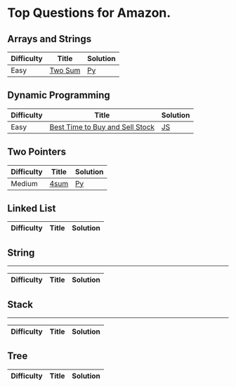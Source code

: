 # Top Questions for Amazon.

## Arrays and Strings

| Difficulty | Title | Solution |
| ---------- | ----- | -------- |
| Easy | [Two Sum](https://leetcode.com/problems/two-sum/) | [Py](./algorithms/arrays/two-sum.py) |

## Dynamic Programming

| Difficulty | Title | Solution |
| ---------- | ----- | -------- |
| Easy | [Best Time to Buy and Sell Stock](https://leetcode.com/problems/best-time-to-buy-and-sell-stock/) | [JS](./algorithms/two-pointers/best-time-to-buy-and-sell-stock.js) |


## Two Pointers

| Difficulty | Title | Solution |
| ---------- | ----- | -------- |
| Medium | [4sum](https://leetcode.com/problems/4sum/) | [Py](./algorithms/two-pointers/4sum.py) |


## Linked List

| Difficulty | Title | Solution |
| ---------- | ----- | -------- |


## String
--------

| Difficulty | Title | Solution |
| ---------- | ----- | -------- |


## Stack
--------

| Difficulty | Title | Solution |
| ---------- | ----- | -------- |


## Tree

| Difficulty | Title | Solution |
| ---------- | ----- | -------- |
